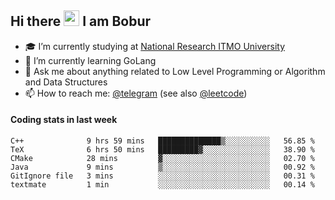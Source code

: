 ## Hi there <img src="https://media.giphy.com/media/hvRJCLFzcasrR4ia7z/giphy.gif" width="25px" height="25px"> I am Bobur

- :mortar_board: I’m currently studying at [National Research ITMO University](https://itmo.ru/)
- :seedling: I’m currently learning GoLang
- :speech_balloon: Ask me about anything related to Low Level Programming or Algorithm and Data Structures
- :mailbox: How to reach me: [@telegram](https://t.me/octoant) (see also [@leetcode](https://leetcode.com/octoant/))    

#### Coding stats in last week

<!--START_SECTION:waka-->

```text
C++              9 hrs 59 mins   ██████████████▒░░░░░░░░░░   56.85 %
TeX              6 hrs 50 mins   █████████▓░░░░░░░░░░░░░░░   38.90 %
CMake            28 mins         ▓░░░░░░░░░░░░░░░░░░░░░░░░   02.70 %
Java             9 mins          ▒░░░░░░░░░░░░░░░░░░░░░░░░   00.92 %
GitIgnore file   3 mins          ░░░░░░░░░░░░░░░░░░░░░░░░░   00.31 %
textmate         1 min           ░░░░░░░░░░░░░░░░░░░░░░░░░   00.14 %
```

<!--END_SECTION:waka-->
